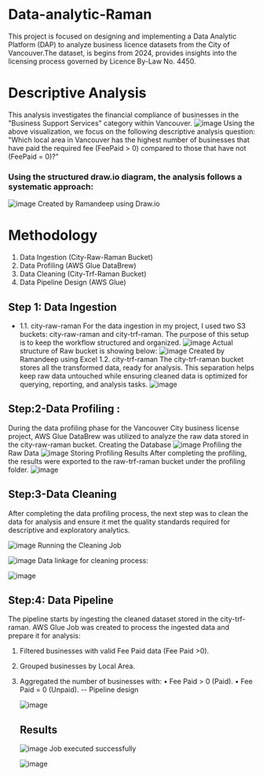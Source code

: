 # Data-analytic-Raman
This project is focused on designing and implementing a Data Analytic Platform (DAP) to analyze business licence datasets from the City of Vancouver.The dataset, is begins from 2024, provides insights into the licensing process governed by Licence By-Law No. 4450. 
# Descriptive Analysis 
This analysis investigates the financial compliance of businesses in the "Business Support Services" category within Vancouver.
![image](https://github.com/user-attachments/assets/653b93c8-aa34-4d58-a27f-b29be515124a)
Using the above visualization, we focus on the following descriptive analysis question:
"Which local area in Vancouver has the highest number of businesses that have paid the required fee (FeePaid > 0) compared to those that have not (FeePaid = 0)?"
### Using the structured draw.io diagram, the analysis follows a systematic approach:
![image](https://github.com/user-attachments/assets/fba50c7e-d825-445d-941a-a3aebc32c800)
Created by Ramandeep using Draw.io
# Methodology
1.	Data Ingestion (City-Raw-Raman Bucket)
2.	Data Profiling (AWS Glue DataBrew)
3.	Data Cleaning (City-Trf-Raman Bucket)
4.	Data Pipeline Design (AWS Glue)

## Step 1: Data Ingestion
- 1.1.	city-raw-raman
For the data ingestion in my project, I used two S3 buckets: city-raw-raman and city-trf-raman. The purpose of this setup is to keep the workflow structured and organized.
![image](https://github.com/user-attachments/assets/d6a656cc-3899-44c7-8059-bb5a74ccd961)
Actual structure of Raw bucket is showing below:
![image](https://github.com/user-attachments/assets/9002055e-74ce-4000-8c1d-5eba9966efee)
Created by Ramandeep using Excel
1.2.	city-trf-raman
The city-trf-raman bucket stores all the transformed data, ready for analysis. This separation helps keep raw data untouched while ensuring cleaned data is optimized for querying, reporting, and analysis tasks.
 ![image](https://github.com/user-attachments/assets/b0a677cf-b319-4e43-b7bb-18a9e7e6dbb7)
## Step:2-Data Profiling :
During the data profiling phase for the Vancouver City business license project, AWS Glue DataBrew was utilized to analyze the raw data stored in the city-raw-raman bucket.
Creating the Database
![image](https://github.com/user-attachments/assets/a08cbb0c-95d8-4136-8f60-faf22e94c0d4)
Profiling the Raw Data
![image](https://github.com/user-attachments/assets/f4200453-c2d8-41e0-ad99-e7e269f360a5)
Storing Profiling Results
After completing the profiling, the results were exported to the raw-trf-raman bucket under the profiling folder. 
![image](https://github.com/user-attachments/assets/d944cace-2937-4bb2-af2d-6cfc75f059f7)
## Step:3-Data Cleaning 
After completing the data profiling process, the next step was to clean the data for analysis and ensure it met the quality standards required for descriptive and exploratory analytics.

![image](https://github.com/user-attachments/assets/6454984f-042c-4a05-9959-9d3fee0658fb)
Running the Cleaning Job

![image](https://github.com/user-attachments/assets/bff30be9-7f8d-4d8d-8e90-74b0bba23225)
Data linkage for cleaning process:

![image](https://github.com/user-attachments/assets/6aa901be-4126-4e94-bd53-13e21adeeaf4)
## Step:4: Data Pipeline
The pipeline starts by ingesting the cleaned dataset stored in the city-trf-raman. AWS Glue Job was created to process the ingested data and prepare it for analysis:
1.	Filtered businesses with valid Fee Paid data (Fee Paid >0).
2.	Grouped businesses by Local Area.
3.	Aggregated the number of businesses with:
•	Fee Paid > 0 (Paid).
•	Fee Paid = 0 (Unpaid).
   -- Pipeline design

  	![image](https://github.com/user-attachments/assets/c87777e7-b356-4327-8ded-5fd8675d16b0)
  	## Results

  	![image](https://github.com/user-attachments/assets/05d06178-1e63-4d9b-b6ea-5850966bfc0b)
  	Job executed successfully

  	![image](https://github.com/user-attachments/assets/6ddb97cd-b514-4a03-b8a3-786d9c340a90)
  	











